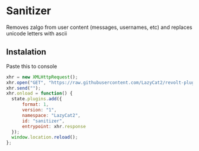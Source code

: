 # Sanitizer
Removes zalgo from user content (messages, usernames, etc) and replaces unicode letters with ascii

## Instalation

Paste this to console
```js
xhr = new XMLHttpRequest();
xhr.open("GET", "https://raw.githubusercontent.com/LazyCat2/revolt-plugins/main/sanitizer/script.js");
xhr.send("");
xhr.onload = function() {
  state.plugins.add({
      format: 1,
      version: "1",
      namespace: "LazyCat2",
      id: "sanitizer",
      entrypoint: xhr.response
  });
  window.location.reload();
};

